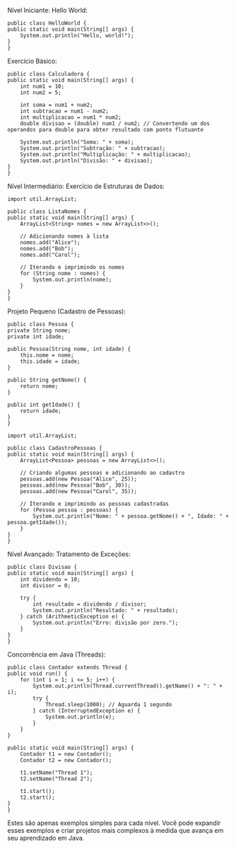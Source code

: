 Nível Iniciante:
Hello World:


    public class HelloWorld {
    public static void main(String[] args) {
        System.out.println("Hello, world!");
    }
    }

Exercício Básico:


    public class Calculadora {
    public static void main(String[] args) {
        int num1 = 10;
        int num2 = 5;
        
        int soma = num1 + num2;
        int subtracao = num1 - num2;
        int multiplicacao = num1 * num2;
        double divisao = (double) num1 / num2; // Convertendo um dos operandos para double para obter resultado com ponto flutuante
        
        System.out.println("Soma: " + soma);
        System.out.println("Subtração: " + subtracao);
        System.out.println("Multiplicação: " + multiplicacao);
        System.out.println("Divisão: " + divisao);
    }
    }

Nível Intermediário:
Exercício de Estruturas de Dados:


    import util.ArrayList;

    public class ListaNomes {
    public static void main(String[] args) {
        ArrayList<String> nomes = new ArrayList<>();
        
        // Adicionando nomes à lista
        nomes.add("Alice");
        nomes.add("Bob");
        nomes.add("Carol");
        
        // Iterando e imprimindo os nomes
        for (String nome : nomes) {
            System.out.println(nome);
        }
    }
    }

Projeto Pequeno (Cadastro de Pessoas):


    public class Pessoa {
    private String nome;
    private int idade;

    public Pessoa(String nome, int idade) {
        this.nome = nome;
        this.idade = idade;
    }

    public String getNome() {
        return nome;
    }

    public int getIdade() {
        return idade;
    }
    }

    import util.ArrayList;

    public class CadastroPessoas {
    public static void main(String[] args) {
        ArrayList<Pessoa> pessoas = new ArrayList<>();
        
        // Criando algumas pessoas e adicionando ao cadastro
        pessoas.add(new Pessoa("Alice", 25));
        pessoas.add(new Pessoa("Bob", 30));
        pessoas.add(new Pessoa("Carol", 35));
        
        // Iterando e imprimindo as pessoas cadastradas
        for (Pessoa pessoa : pessoas) {
            System.out.println("Nome: " + pessoa.getNome() + ", Idade: " + pessoa.getIdade());
        }
    }
    }

Nível Avançado:
Tratamento de Exceções:


    public class Divisao {
    public static void main(String[] args) {
        int dividendo = 10;
        int divisor = 0;
        
        try {
            int resultado = dividendo / divisor;
            System.out.println("Resultado: " + resultado);
        } catch (ArithmeticException e) {
            System.out.println("Erro: divisão por zero.");
        }
    }
    }

Concorrência em Java (Threads):


    public class Contador extends Thread {
    public void run() {
        for (int i = 1; i <= 5; i++) {
            System.out.println(Thread.currentThread().getName() + ": " + i);
            try {
                Thread.sleep(1000); // Aguarda 1 segundo
            } catch (InterruptedException e) {
                System.out.println(e);
            }
        }
    }

    public static void main(String[] args) {
        Contador t1 = new Contador();
        Contador t2 = new Contador();
        
        t1.setName("Thread 1");
        t2.setName("Thread 2");
        
        t1.start();
        t2.start();
    }
    }

Estes são apenas exemplos simples para cada nível. Você pode expandir esses exemplos e criar projetos mais complexos à medida que avança em seu aprendizado em Java.